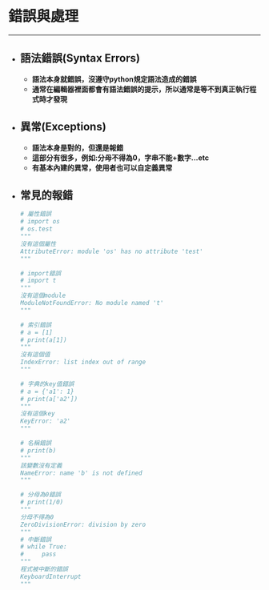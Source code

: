 # 錯誤與處理
---

+ ## **語法錯誤(Syntax Errors)**
    + **語法本身就錯誤，沒遵守python規定語法造成的錯誤**
    + **通常在編輯器裡面都會有語法錯誤的提示，所以通常是等不到真正執行程式時才發現**
+ ## **異常(Exceptions)**
    + **語法本身是對的，但還是報錯**
    + **這部分有很多，例如:分母不得為0，字串不能+數字...etc**
    + **有基本內建的異常，使用者也可以自定義異常**   
+ ## 常見的報錯
    ```python
    # 屬性錯誤
    # import os
    # os.test
    """
    沒有這個屬性
    AttributeError: module 'os' has no attribute 'test'  
    """

    # import錯誤
    # import t
    """
    沒有這個module
    ModuleNotFoundError: No module named 't'
    """

    # 索引錯誤
    # a = [1]
    # print(a[1])
    """
    沒有這個值
    IndexError: list index out of range
    """

    # 字典的key值錯誤
    # a = {'a1': 1}
    # print(a['a2'])
    """
    沒有這個key
    KeyError: 'a2'
    """

    # 名稱錯誤
    # print(b)
    """
    該變數沒有定義
    NameError: name 'b' is not defined
    """

    # 分母為0錯誤
    # print(1/0)
    """
    分母不得為0
    ZeroDivisionError: division by zero
    """
    # 中斷錯誤
    # while True:
    #     pass
    """
    程式被中斷的錯誤
    KeyboardInterrupt
    """
    ```